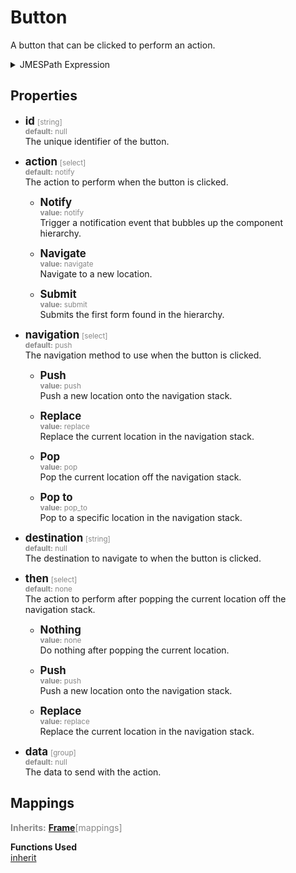 
# Button
A button that can be clicked to perform an action.  

<details>
  <summary>JMESPath Expression</summary>

```jpath
{
  class: 'Button',
  description: 'A button that can be clicked to perform an action.',
  mappings: inherit(@, 'Frame.mappings', {
    type: 'figma-button'
  }),
  properties: {
    id: {
      type: 'string',
      default: `null`,
      description: 'The unique identifier of the button.'
    },
    action: {
      type: 'select',
      default: 'notify',
      description: 'The action to perform when the button is clicked.',
      options: [
        { label: 'Notify', value: 'notify', description: 'Trigger a notification event that bubbles up the component hierarchy.' },
        { label: 'Navigate', value: 'navigate', description: 'Navigate to a new location.' },
        { label: 'Submit', value: 'submit', description: 'Submits the first form found in the hierarchy.' }
      ]
    },
    navigation: {
      type: 'select',
      default: 'push',
      description: 'The navigation method to use when the button is clicked.',
      options: [
        { label: 'Push', value: 'push', description: 'Push a new location onto the navigation stack.' },
        { label: 'Replace', value: 'replace', description: 'Replace the current location in the navigation stack.' },
        { label: 'Pop', value: 'pop', description: 'Pop the current location off the navigation stack.'},
        { label: 'Pop to', value: 'pop_to', description: 'Pop to a specific location in the navigation stack.' }
      ]
    },
    destination: {
      type: 'string',
      default: `null`,
      description: 'The destination to navigate to when the button is clicked.'
    },
    popThen: {
      type: 'select',
      label: 'then',
      default: 'none',
      description: 'The action to perform after popping the current location off the navigation stack.',
      options: [
        { label: 'Nothing', value: 'none', description: 'Do nothing after popping the current location.' },
        { label: 'Push', value: 'push', description: 'Push a new location onto the navigation stack.' },
        { label: 'Replace', value: 'replace', description: 'Replace the current location in the navigation stack.' }
      ]
    },
    data: {
      type: 'group',
      default: [],
      description: 'The data to send with the action.'
    }
  },
  layout: [
    { type: 'row', content: ['action'] },
    if (action.value == 'navigate', {
      type: 'row', content: ['navigation']
    }),
    if (action.value == 'navigate' && navigation.value != 'pop', {
      type: 'row', content: ['destination']
    }),
    if (action.value == 'navigate' && (navigation.value == 'pop' || navigation.value == 'pop_to'), {
      type: 'row', content: ['popThen']
    }),
    { type: 'row', content: ['data'] }
  ]
}
```

</details>

## Properties
- <span style="font-size: larger"><b>id</b></span> <span style="color:#888888; font-size: smaller">[string]</span>  
<span style="color:#888888; font-size: smaller"><b>default:</b> null</span>  
The unique identifier of the button.  
  
- <span style="font-size: larger"><b>action</b></span> <span style="color:#888888; font-size: smaller">[select]</span>  
<span style="color:#888888; font-size: smaller"><b>default:</b> notify</span>  
The action to perform when the button is clicked.  

  - <span style="font-size: larger"><b>Notify</b></span>  
<span style="color:#888888; font-size: smaller"><b>value:</b> notify</span>  
Trigger a notification event that bubbles up the component hierarchy.  
  
  - <span style="font-size: larger"><b>Navigate</b></span>  
<span style="color:#888888; font-size: smaller"><b>value:</b> navigate</span>  
Navigate to a new location.  
  
  - <span style="font-size: larger"><b>Submit</b></span>  
<span style="color:#888888; font-size: smaller"><b>value:</b> submit</span>  
Submits the first form found in the hierarchy.  
  
- <span style="font-size: larger"><b>navigation</b></span> <span style="color:#888888; font-size: smaller">[select]</span>  
<span style="color:#888888; font-size: smaller"><b>default:</b> push</span>  
The navigation method to use when the button is clicked.  

  - <span style="font-size: larger"><b>Push</b></span>  
<span style="color:#888888; font-size: smaller"><b>value:</b> push</span>  
Push a new location onto the navigation stack.  
  
  - <span style="font-size: larger"><b>Replace</b></span>  
<span style="color:#888888; font-size: smaller"><b>value:</b> replace</span>  
Replace the current location in the navigation stack.  
  
  - <span style="font-size: larger"><b>Pop</b></span>  
<span style="color:#888888; font-size: smaller"><b>value:</b> pop</span>  
Pop the current location off the navigation stack.  
  
  - <span style="font-size: larger"><b>Pop to</b></span>  
<span style="color:#888888; font-size: smaller"><b>value:</b> pop_to</span>  
Pop to a specific location in the navigation stack.  
  
- <span style="font-size: larger"><b>destination</b></span> <span style="color:#888888; font-size: smaller">[string]</span>  
<span style="color:#888888; font-size: smaller"><b>default:</b> null</span>  
The destination to navigate to when the button is clicked.  
  
- <span style="font-size: larger"><b>then</b></span> <span style="color:#888888; font-size: smaller">[select]</span>  
<span style="color:#888888; font-size: smaller"><b>default:</b> none</span>  
The action to perform after popping the current location off the navigation stack.  

  - <span style="font-size: larger"><b>Nothing</b></span>  
<span style="color:#888888; font-size: smaller"><b>value:</b> none</span>  
Do nothing after popping the current location.  
  
  - <span style="font-size: larger"><b>Push</b></span>  
<span style="color:#888888; font-size: smaller"><b>value:</b> push</span>  
Push a new location onto the navigation stack.  
  
  - <span style="font-size: larger"><b>Replace</b></span>  
<span style="color:#888888; font-size: smaller"><b>value:</b> replace</span>  
Replace the current location in the navigation stack.  
  
- <span style="font-size: larger"><b>data</b></span> <span style="color:#888888; font-size: smaller">[group]</span>  
<span style="color:#888888; font-size: smaller"><b>default:</b> null</span>  
The data to send with the action.  


## Mappings
<span style="color:#888888"><b>Inherits:</b> <b>[Frame](Frame.md)</b>[mappings]</span>


    
**Functions Used**  
[inherit](functions/inherit.md)
    

    